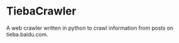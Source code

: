 TiebaCrawler
============

A web crawler written in python to crawl information from posts on tieba.baidu.com.

